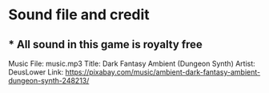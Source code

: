 # Sound file and credit
## * All sound in this game is royalty free
Music File: music.mp3
Title: Dark Fantasy Ambient (Dungeon Synth)
Artist: DeusLower
Link: https://pixabay.com/music/ambient-dark-fantasy-ambient-dungeon-synth-248213/

